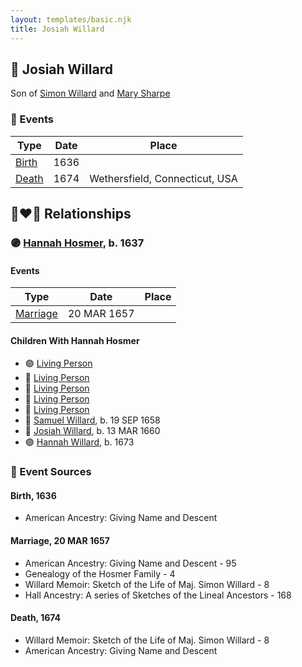 ```yaml
---
layout: templates/basic.njk
title: Josiah Willard
---
```

## 🔵 Josiah Willard

Son of [Simon Willard](/people/8/86485776) and [Mary Sharpe](/people/1/10735316)

### 📆 Events

Type | Date | Place
------ | ------ | ------
[Birth](#event-07b35198-5d3b-44d1-84ef-00fdf4750326) | 1636 |
[Death](#event-9c0128a0-a0c5-4aec-aab2-02771324dfd7) | 1674 | Wethersfield, Connecticut, USA

## 👩‍❤️‍👨 Relationships

### 🟣 [Hannah Hosmer](/people/7/74814464), b. 1637

#### Events

Type | Date | Place
------ | ------ | ------
[Marriage](#event-3d134b5b-773f-455a-ba57-b46d29760353) | 20 MAR 1657 |
#### Children With Hannah Hosmer
* 🟣 [Living Person](/people/2/27216875)
* 🔵 [Living Person](/people/2/25833079)
* 🔵 [Living Person](/people/6/61327134)
* 🔵 [Living Person](/people/9/99257872)
* 🔵 [Living Person](/people/4/49277572)
* 🔵 [Samuel Willard](/people/5/55389376), b. 19 SEP 1658
* 🔵 [Josiah Willard](/people/3/32045392), b. 13 MAR 1660
* 🟣 [Hannah Willard](/people/8/87282882), b. 1673
### 📰 Event Sources

#### <a id="event-07b35198-5d3b-44d1-84ef-00fdf4750326"></a> Birth, 1636
* American Ancestry: Giving Name and Descent

#### <a id="event-3d134b5b-773f-455a-ba57-b46d29760353"></a> Marriage, 20 MAR 1657
* American Ancestry: Giving Name and Descent  - 95
* Genealogy of the Hosmer Family  - 4
* Willard Memoir: Sketch of the Life of Maj. Simon Willard  - 8
* Hall Ancestry: A series of Sketches of the Lineal Ancestors  - 168
#### <a id="event-9c0128a0-a0c5-4aec-aab2-02771324dfd7"></a> Death, 1674
* Willard Memoir: Sketch of the Life of Maj. Simon Willard  - 8
* American Ancestry: Giving Name and Descent
